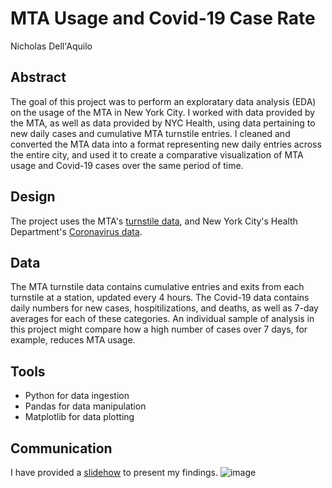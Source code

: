 # MTA Usage and Covid-19 Case Rate
Nicholas Dell'Aquilo

## Abstract
The goal of this project was to perform an exploratary data analysis (EDA) on the usage of the MTA in New York City. I worked with data provided by the MTA, as well as data provided by NYC Health, using data pertaining to new daily cases and cumulative MTA turnstile entries. I cleaned and converted the MTA data into a format representing new daily entries across the entire city, and used it to create a comparative visualization of MTA usage and Covid-19 cases over the same period of time.

## Design
The project uses the MTA's [turnstile data](http://web.mta.info/developers/turnstile.html), and New York City's Health Department's [Coronavirus data](https://github.com/nychealth/coronavirus-data/). 

## Data
The MTA turnstile data contains cumulative entries and exits from each turnstile at a station, updated every 4 hours. The Covid-19 data contains daily numbers for new cases, hospitilizations, and deaths, as well as 7-day averages for each of these categories. An individual sample of analysis in this project might compare how a high number of cases over 7 days, for example, reduces MTA usage.

## Tools
* Python for data ingestion
* Pandas for data manipulation
* Matplotlib for data plotting

## Communication
I have provided a [slidehow](https://github.com/nickdellaquilo/Metis-Project-1/blob/main/mta_slides.pdf) to present my findings.
![image](https://user-images.githubusercontent.com/22899761/113425044-2c76d300-939f-11eb-815f-a1d208f41e26.png)
